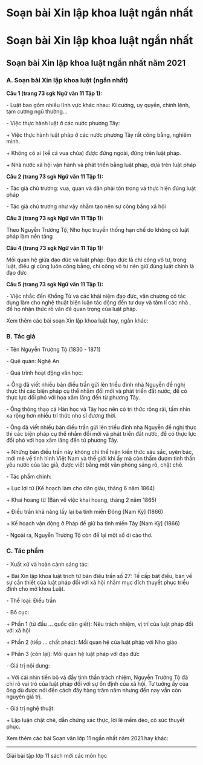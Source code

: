 # Soạn bài Xin lập khoa luật ngắn nhất

# Soạn bài Xin lập khoa luật ngắn nhất

## Soạn bài Xin lập khoa luật ngắn nhất năm 2021

### **A. Soạn bài Xin lập khoa luật (ngắn nhất)**

**Câu 1 (trang 73 sgk Ngữ văn 11 Tập 1):**

\- Luật bao gồm nhiều lĩnh vực khác nhau: Kỉ cương, uy quyền, chính lệnh, tam cương ngũ thường... 

\- Việc thực hành luật ở các nước phương Tây: 

\+ Việc thực hành luật pháp ở các nước phương Tây rất công bằng, nghiêm minh. 

\+ Không có ai (kể cả vua chúa) được đứng ngoài, đứng trên luật pháp. 

\+ Nhà nước xã hội vận hành và phát triển bằng luật pháp, dựa trên luật pháp 

**Câu 2 (trang 73 sgk Ngữ văn 11 Tập 1):**

\- Tác giả chủ trương: vua, quan và dân phải tôn trọng và thực hiện đúng luật pháp 

\- Tác giả chủ trương như vậy nhằm tạo nên sự công bằng xã hội 

**Câu 3 (trang 73 sgk Ngữ văn 11 Tập 1):**

Theo Nguyễn Trường Tộ, Nho học truyền thống hạn chế do không có luật pháp làm nền tảng

**Câu 4 (trang 73 sgk Ngữ văn 11 Tập 1):**

Mối quan hệ giữa đạo đức và luật pháp: Đạo đức là chí công vô tư, trong luật, điều gì cũng luôn công bằng, chí công vô tư nên giữ đúng luật chính là đạo đức

**Câu 5 (trang 73 sgk Ngữ văn 11 Tập 1):**

\- Việc nhắc đến Khổng Tử và các khái niệm đạo đức, văn chương có tác dụng làm cho nghệ thuật biện luận tác động đến tư duy và tâm lí các nhà , để họ nhận thức rõ vấn đề quan trọng của luật pháp.

Xem thêm các bài soạn Xin lập khoa luật hay, ngắn khác:

### **B. Tác giả**

\- Tên Nguyễn Trường Tộ (1830 - 1871)

\- Quê quán: Nghệ An

\- Quá trình hoạt động văn học:

\+ Ông đã viết nhiều bản điều trần gửi lên triều đình nhà Nguyễn đề nghị thực thi các biện pháp cụ thể nhằm đổi mới và phát triển đất nước, để có thực lực đối phó với họa xâm lăng đến từ phương Tây.

\- Ông thông thạo cả Hán học và Tây học nên có tri thức rộng rãi, tầm nhìn xa rộng hơn nhiều trí thức nho sĩ đương thời.

\- Ông đã viết nhiều bản điều trần gửi lên triều đình nhà Nguyễn đề nghị thực thi các biện pháp cụ thể nhằm đổi mới và phát triển đất nước, để có thực lực đối phó với họa xâm lăng đến từ phương Tây.

\+ Những bản điều trần này không chỉ thể hiện kiến thức sâu sắc, uyên bác, mới mẻ về tình hình Việt Nam và thế giới khi ấy mà còn thấm đượm tinh thần yêu nước của tác giả, được viết bằng một văn phòng sáng rõ, chặt chẽ. 

\- Tác phẩm chính: 

\+ Lục lợi từ (Kế hoạch làm cho dân giàu, tháng 6 năm 1864)

\+ Khai hoang từ (Bàn về việc khai hoang, tháng 2 năm 1865)

\+ Điều trần khả năng lấy lại ba tỉnh miền Đông [Nam Kỳ] (1866)

\+ Kế hoạch vận động ở Pháp để giữ ba tỉnh miền Tây [Nam Kỳ] (1866) 

\- Ngoài ra, Nguyễn Trường Tộ còn để lại một số di cảo thơ. 

### **C. Tác phẩm**

\- Xuất xứ và hoàn cảnh sáng tác:

\+ Bài Xin lập khoa luật trích từ bản điều trần số 27: Tế cấp bát điều, bàn về sự cần thiết của luật pháp đối với xã hội nhằm mục đích thuyết phục triều đình cho mở khoa Luật.

\- Thể loại: Điều trần

\- Bố cục:

\+ Phần 1 (từ đầu … quốc dân giết): Nêu trách nhiệm, vị trí của luật pháp đối với xã hội

\+ Phần 2 (tiếp … chất phác): Mối quan hệ của luật pháp với Nho giáo

\+ Phần 3 (còn lại): Mối quan hệ luật pháp với đạo đức

\- Giá trị nội dung: 

\+ Với cái nhìn tiến bộ và đầy tinh thần trách nhiệm, Nguyễn Trường Tộ đã chỉ rõ vai trò của luật pháp đối với sự ổn định của xã hội. Tư tuởng ấy của ông dù được nói đến cách đây hàng trăm năm nhưng đến nay vẫn còn nguyên giá trị.

\- Giá trị nghệ thuật: 

\+ Lập luận chặt chẽ, dẫn chứng xác thực, lời lẽ mềm dẻo, có sức thuyết phục.

Xem thêm các bài Soạn văn lớp 11 ngắn nhất năm 2021 hay khác:

* * *

Giải bài tập lớp 11 sách mới các môn học
